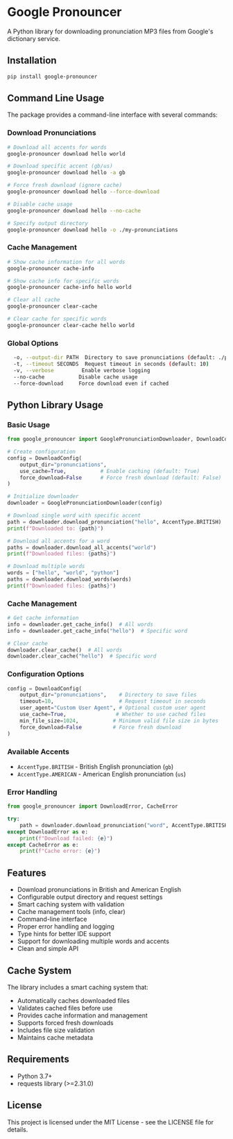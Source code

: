 # Google Pronouncer

A Python library for downloading pronunciation MP3 files from Google's dictionary service.

## Installation

```bash
pip install google-pronouncer
```

## Command Line Usage

The package provides a command-line interface with several commands:

### Download Pronunciations

```bash
# Download all accents for words
google-pronouncer download hello world

# Download specific accent (gb/us)
google-pronouncer download hello -a gb

# Force fresh download (ignore cache)
google-pronouncer download hello --force-download

# Disable cache usage
google-pronouncer download hello --no-cache

# Specify output directory
google-pronouncer download hello -o ./my-pronunciations
```

### Cache Management

```bash
# Show cache information for all words
google-pronouncer cache-info

# Show cache info for specific words
google-pronouncer cache-info hello world

# Clear all cache
google-pronouncer clear-cache

# Clear cache for specific words
google-pronouncer clear-cache hello world
```

### Global Options

```bash
  -o, --output-dir PATH  Directory to save pronunciations (default: ./pronunciations)
  -t, --timeout SECONDS  Request timeout in seconds (default: 10)
  -v, --verbose         Enable verbose logging
  --no-cache           Disable cache usage
  --force-download     Force download even if cached
```

## Python Library Usage

### Basic Usage

```python
from google_pronouncer import GooglePronunciationDownloader, DownloadConfig, AccentType

# Create configuration
config = DownloadConfig(
    output_dir="pronunciations",
    use_cache=True,           # Enable caching (default: True)
    force_download=False      # Force fresh download (default: False)
)

# Initialize downloader
downloader = GooglePronunciationDownloader(config)

# Download single word with specific accent
path = downloader.download_pronunciation("hello", AccentType.BRITISH)
print(f"Downloaded to: {path}")

# Download all accents for a word
paths = downloader.download_all_accents("world")
print(f"Downloaded files: {paths}")

# Download multiple words
words = ["hello", "world", "python"]
paths = downloader.download_words(words)
print(f"Downloaded files: {paths}")
```

### Cache Management

```python
# Get cache information
info = downloader.get_cache_info()  # All words
info = downloader.get_cache_info("hello")  # Specific word

# Clear cache
downloader.clear_cache()  # All words
downloader.clear_cache("hello")  # Specific word
```

### Configuration Options

```python
config = DownloadConfig(
    output_dir="pronunciations",    # Directory to save files
    timeout=10,                     # Request timeout in seconds
    user_agent="Custom User Agent", # Optional custom user agent
    use_cache=True,                # Whether to use cached files
    min_file_size=1024,           # Minimum valid file size in bytes
    force_download=False          # Force fresh download
)
```

### Available Accents

- `AccentType.BRITISH` - British English pronunciation (`gb`)
- `AccentType.AMERICAN` - American English pronunciation (`us`)

### Error Handling

```python
from google_pronouncer import DownloadError, CacheError

try:
    path = downloader.download_pronunciation("word", AccentType.BRITISH)
except DownloadError as e:
    print(f"Download failed: {e}")
except CacheError as e:
    print(f"Cache error: {e}")
```

## Features

- Download pronunciations in British and American English
- Configurable output directory and request settings
- Smart caching system with validation
- Cache management tools (info, clear)
- Command-line interface
- Proper error handling and logging
- Type hints for better IDE support
- Support for downloading multiple words and accents
- Clean and simple API

## Cache System

The library includes a smart caching system that:
- Automatically caches downloaded files
- Validates cached files before use
- Provides cache information and management
- Supports forced fresh downloads
- Includes file size validation
- Maintains cache metadata

## Requirements

- Python 3.7+
- requests library (>=2.31.0)

## License

This project is licensed under the MIT License - see the LICENSE file for details. 